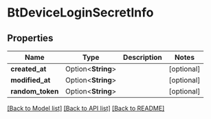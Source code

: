 # BtDeviceLoginSecretInfo

## Properties

Name | Type | Description | Notes
------------ | ------------- | ------------- | -------------
**created_at** | Option<**String**> |  | [optional]
**modified_at** | Option<**String**> |  | [optional]
**random_token** | Option<**String**> |  | [optional]

[[Back to Model list]](../README.md#documentation-for-models) [[Back to API list]](../README.md#documentation-for-api-endpoints) [[Back to README]](../README.md)



